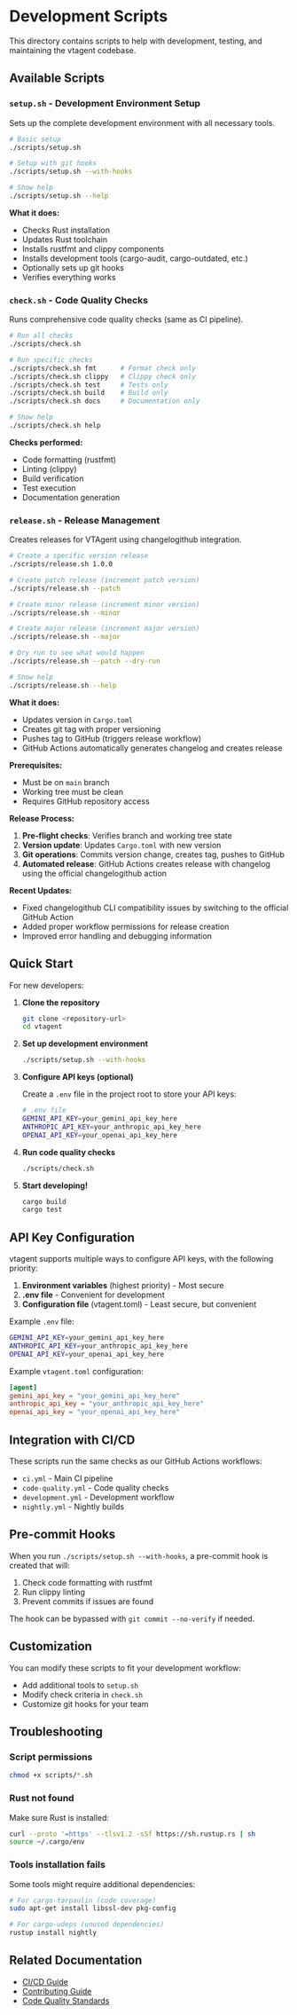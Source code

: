 # Development Scripts

This directory contains scripts to help with development, testing, and maintaining the vtagent codebase.

## Available Scripts

### `setup.sh` - Development Environment Setup

Sets up the complete development environment with all necessary tools.

```bash
# Basic setup
./scripts/setup.sh

# Setup with git hooks
./scripts/setup.sh --with-hooks

# Show help
./scripts/setup.sh --help
```

**What it does:**

- Checks Rust installation
- Updates Rust toolchain
- Installs rustfmt and clippy components
- Installs development tools (cargo-audit, cargo-outdated, etc.)
- Optionally sets up git hooks
- Verifies everything works

### `check.sh` - Code Quality Checks

Runs comprehensive code quality checks (same as CI pipeline).

```bash
# Run all checks
./scripts/check.sh

# Run specific checks
./scripts/check.sh fmt      # Format check only
./scripts/check.sh clippy   # Clippy check only
./scripts/check.sh test     # Tests only
./scripts/check.sh build    # Build only
./scripts/check.sh docs     # Documentation only

# Show help
./scripts/check.sh help
```

**Checks performed:**

- Code formatting (rustfmt)
- Linting (clippy)
- Build verification
- Test execution
- Documentation generation

### `release.sh` - Release Management

Creates releases for VTAgent using changelogithub integration.

```bash
# Create a specific version release
./scripts/release.sh 1.0.0

# Create patch release (increment patch version)
./scripts/release.sh --patch

# Create minor release (increment minor version)
./scripts/release.sh --minor

# Create major release (increment major version)
./scripts/release.sh --major

# Dry run to see what would happen
./scripts/release.sh --patch --dry-run

# Show help
./scripts/release.sh --help
```

**What it does:**

- Updates version in `Cargo.toml`
- Creates git tag with proper versioning
- Pushes tag to GitHub (triggers release workflow)
- GitHub Actions automatically generates changelog and creates release

**Prerequisites:**

- Must be on `main` branch
- Working tree must be clean
- Requires GitHub repository access

**Release Process:**

1. **Pre-flight checks**: Verifies branch and working tree state
2. **Version update**: Updates `Cargo.toml` with new version
3. **Git operations**: Commits version change, creates tag, pushes to GitHub
4. **Automated release**: GitHub Actions creates release with changelog using the official changelogithub action

**Recent Updates:**

- Fixed changelogithub CLI compatibility issues by switching to the official GitHub Action
- Added proper workflow permissions for release creation
- Improved error handling and debugging information

## Quick Start

For new developers:

1. **Clone the repository**

   ```bash
   git clone <repository-url>
   cd vtagent
   ```

2. **Set up development environment**

   ```bash
   ./scripts/setup.sh --with-hooks
   ```

3. **Configure API keys (optional)**

   Create a `.env` file in the project root to store your API keys:
   ```bash
   # .env file
   GEMINI_API_KEY=your_gemini_api_key_here
   ANTHROPIC_API_KEY=your_anthropic_api_key_here
   OPENAI_API_KEY=your_openai_api_key_here
   ```

4. **Run code quality checks**

   ```bash
   ./scripts/check.sh
   ```

5. **Start developing!**

   ```bash
   cargo build
   cargo test
   ```

## API Key Configuration

vtagent supports multiple ways to configure API keys, with the following priority:

1. **Environment variables** (highest priority) - Most secure
2. **.env file** - Convenient for development
3. **Configuration file** (vtagent.toml) - Least secure, but convenient

Example `.env` file:
```bash
GEMINI_API_KEY=your_gemini_api_key_here
ANTHROPIC_API_KEY=your_anthropic_api_key_here
OPENAI_API_KEY=your_openai_api_key_here
```

Example `vtagent.toml` configuration:
```toml
[agent]
gemini_api_key = "your_gemini_api_key_here"
anthropic_api_key = "your_anthropic_api_key_here"
openai_api_key = "your_openai_api_key_here"
```

## Integration with CI/CD

These scripts run the same checks as our GitHub Actions workflows:

- `ci.yml` - Main CI pipeline
- `code-quality.yml` - Code quality checks
- `development.yml` - Development workflow
- `nightly.yml` - Nightly builds

## Pre-commit Hooks

When you run `./scripts/setup.sh --with-hooks`, a pre-commit hook is created that will:

1. Check code formatting with rustfmt
2. Run clippy linting
3. Prevent commits if issues are found

The hook can be bypassed with `git commit --no-verify` if needed.

## Customization

You can modify these scripts to fit your development workflow:

- Add additional tools to `setup.sh`
- Modify check criteria in `check.sh`
- Customize git hooks for your team

## Troubleshooting

### Script permissions

```bash
chmod +x scripts/*.sh
```

### Rust not found

Make sure Rust is installed:

```bash
curl --proto '=https' --tlsv1.2 -sSf https://sh.rustup.rs | sh
source ~/.cargo/env
```

### Tools installation fails

Some tools might require additional dependencies:

```bash
# For cargo-tarpaulin (code coverage)
sudo apt-get install libssl-dev pkg-config

# For cargo-udeps (unused dependencies)
rustup install nightly
```

## Related Documentation

- [CI/CD Guide](../docs/development/ci-cd.md)
- [Contributing Guide](../docs/development/README.md)
- [Code Quality Standards](../docs/project/README.md)